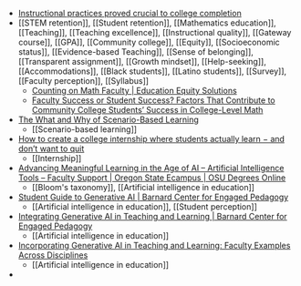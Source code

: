 - [Instructional practices proved crucial to college completion](https://www.insidehighered.com/news/students/academics/2023/09/26/instructional-practices-proved-crucial-college-completion?mc_cid=cca9f530aa)
- [[STEM retention]], [[Student retention]], [[Mathematics education]], [[Teaching]], [[Teaching excellence]], [[Instructional quality]], [[Gateway course]], [[GPA]], [[Community college]], [[Equity]], [[Socioeconomic status]], [[Evidence-based Teaching]], [[Sense of belonging]], [[Transparent assignment]], [[Growth mindset]], [[Help-seeking]], [[Accommodations]], [[Black students]], [[Latino students]], [[Survey]], [[Faculty perception]], [[Syllabus]]
	- [Counting on Math Faculty | Education Equity Solutions](https://www.edequitysolutions.com/counting-on-math-faculty)
	- [Faculty Success or Student Success? Factors That Contribute to Community College Students’ Success in College-Level Math](https://drive.google.com/file/d/1W_Xd3RC5kc3o5-tW6luN_dmncHgRhZdP/view)
- [The What and Why of Scenario-Based Learning](https://blog.upsidelearning.com/2023/09/26/the-what-and-why-of-scenario-based-learning/)
	- [[Scenario-based learning]]
- [How to create a college internship where students actually learn − and don’t want to quit](https://theconversation.com/how-to-create-a-college-internship-where-students-actually-learn-and-dont-want-to-quit-211640)
	- [[Internship]]
- [Advancing Meaningful Learning in the Age of AI – Artificial Intelligence Tools – Faculty Support | Oregon State Ecampus | OSU Degrees Online](https://ecampus.oregonstate.edu/faculty/artificial-intelligence-tools/meaningful-learning/)
	- [[Bloom's taxonomy]], [[Artificial intelligence in education]]
- [Student Guide to Generative AI | Barnard Center for Engaged Pedagogy](https://cep.barnard.edu/student-guide-generative-ai)
	- [[Artificial intelligence in education]], [[Student perception]]
- [Integrating Generative AI in Teaching and Learning | Barnard Center for Engaged Pedagogy](https://cep.barnard.edu/integrating-generative-ai-teaching-and-learning)
	- [[Artificial intelligence in education]]
- [Incorporating Generative AI in Teaching and Learning: Faculty Examples Across Disciplines](https://ctl.columbia.edu/resources-and-technology/resources/incorporating-generative-ai-teaching/)
	- [[Artificial intelligence in education]]
-